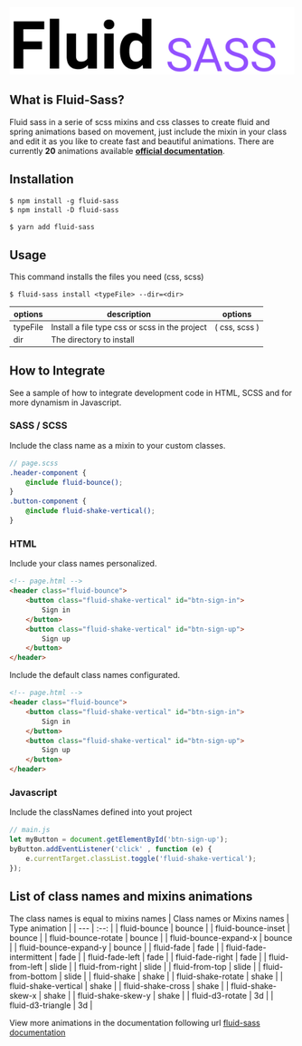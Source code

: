 <p align="center">
    <img src="./fluid.png" />
</p>


## What is Fluid-Sass?

Fluid sass in a serie of scss mixins and css classes to create fluid and spring animations based on movement, just include the mixin in your class and edit it as you like to create fast and beautiful animations.
There are currently **20** animations available **[official documentation](https://jhony-24.github.io/fluid-sass)**.

## Installation

```console
$ npm install -g fluid-sass 
$ npm install -D fluid-sass 
```

```console
$ yarn add fluid-sass 
```

## Usage 
This command installs the files you need (css, scss)
```console
$ fluid-sass install <typeFile> --dir=<dir>
```
| options | description | options |
| -- | -- | :--: |
| typeFile | Install a file type css or scss in the project | ( css, scss ) |
| dir | The directory to install |

## How to Integrate
See a sample of how to integrate development code in HTML, SCSS and for more dynamism in Javascript.

### SASS / SCSS 
Include the class name as a mixin to your custom classes.
```scss
// page.scss
.header-component {
    @include fluid-bounce();
}
.button-component {
    @include fluid-shake-vertical();
}
```

### HTML 
Include your class names personalized.
```html
<!-- page.html -->
<header class="fluid-bounce">
    <button class="fluid-shake-vertical" id="btn-sign-in">
        Sign in
    </button>
    <button class="fluid-shake-vertical" id="btn-sign-up">
        Sign up
    </button>
</header>
```
Include the default class names configurated.
```html
<!-- page.html -->
<header class="fluid-bounce">
    <button class="fluid-shake-vertical" id="btn-sign-in">
        Sign in
    </button>
    <button class="fluid-shake-vertical" id="btn-sign-up">
        Sign up
    </button>
</header>
```

### Javascript
Include the classNames defined into yout project
```javascript
// main.js
let myButton = document.getElementById('btn-sign-up');
byButton.addEventListener('click' , function (e) {
    e.currentTarget.classList.toggle('fluid-shake-vertical');
});

```

## List of class names and mixins animations
The class names is equal to mixins names
| Class names or Mixins names | Type animation |
| --- | :--: |
| fluid-bounce | bounce |
| fluid-bounce-inset | bounce |
| fluid-bounce-rotate | bounce |
| fluid-bounce-expand-x | bounce |
| fluid-bounce-expand-y | bounce |
| fluid-fade | fade |
| fluid-fade-intermittent | fade |
| fluid-fade-left | fade |
| fluid-fade-right | fade |
| fluid-from-left | slide |
| fluid-from-right | slide |
| fluid-from-top | slide |
| fluid-from-bottom | slide |
| fluid-shake | shake |
| fluid-shake-rotate | shake |
| fluid-shake-vertical | shake |
| fluid-shake-cross | shake |
| fluid-shake-skew-x | shake |
| fluid-shake-skew-y | shake |
| fluid-d3-rotate | 3d |
| fluid-d3-triangle | 3d |


View more animations in the documentation following url [fluid-sass documentation](https://jhony-24.github.io/fluid-sass)
